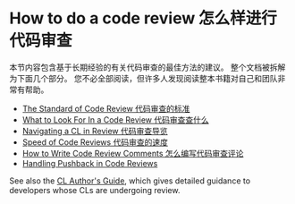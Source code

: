 # How to do a code review 怎么样进行代码审查

本节内容包含基于长期经验的有关代码审查的最佳方法的建议。
整个文档被拆解为下面几个部分。
您不必全部阅读，但许多人发现阅读整本书籍对自己和团队非常有帮助。

- [The Standard of Code Review 代码审查的标准](standard.md)
- [What to Look For In a Code Review 代码审查查什么](looking-for.md)
- [Navigating a CL in Review 代码审查导览](navigate.md)
- [Speed of Code Reviews 代码审查的速度](speed.md)
- [How to Write Code Review Comments 怎么编写代码审查评论](comments.md)
- [Handling Pushback in Code Reviews](pushback.md)

See also the [CL Author's Guide](../developer/), which gives detailed guidance
to developers whose CLs are undergoing review.
